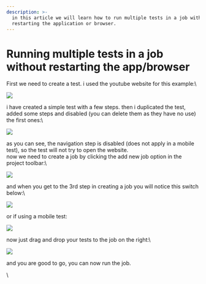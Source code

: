 ```yaml
---
description: >-
  in this article we will learn how to run multiple tests in a job without
  restarting the application or browser.
---
```


# Running multiple tests in a job without restarting the app/browser

First we need to create a test. i used the youtube website for this example:\


![](https://downloads.intercomcdn.com/i/o/197758642/e1d151edb5f5ad5f47560fec/2020-04-03\_14h09\_35.png)

i have created a simple test with a few steps. then i duplicated the test, added some steps and disabled (you can delete them as they have no use) the first ones:\


![](https://downloads.intercomcdn.com/i/o/197759218/25e547be9b8a383683c32c53/2020-04-03\_14h12\_03.png)

as you can see, the navigation step is disabled (does not apply in a mobile test), so the test will not try to open the website.\
now we need to create a job by clicking the add new job option in the project toolbar:\


![](https://downloads.intercomcdn.com/i/o/197759911/5b135f430079b2bd34060c36/2020-04-03\_14h14\_38.png)

and when you get to the 3rd step in creating a job you will notice this switch below:\


![](https://downloads.intercomcdn.com/i/o/197760413/22ccbf0dfea7ee00cb449c4f/image.png)

or if using a mobile test:

![](https://downloads.intercomcdn.com/i/o/197760747/e1c72a355243573b2894b24e/image.png)

now just drag and drop your tests to the job on the right:\


![](https://downloads.intercomcdn.com/i/o/197761341/07c48a3a10d4aac58bb76216/image.png)

and you are good to go, you can now run the job.

\
